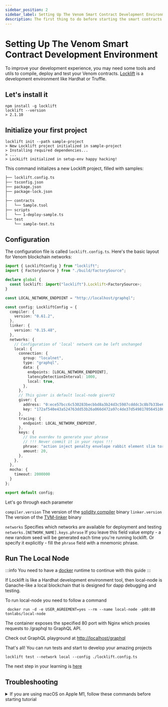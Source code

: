 ```yaml
---
sidebar_position: 2
sidebar_label: Setting Up The Venom Smart Contract Development Environment
description: The first thing to do before starting the smart contracts development
---
```


# Setting Up The Venom Smart Contract Development Environment

To improve your development experience, you may need some tools and utils to compile, deploy and test your Venom contracts. [Locklift](https://github.com/broxus/locklift/) is a development environment like Hardhat or Truffle.

## Let's install it

```shell-session
npm install -g locklift
locklift --version
> 2.1.10
```

## Initialize your first project

```shell-session
locklift init --path sample-project
> New Locklift project initialized in sample-project
> Installing required dependencies...
> ...
> LockLift initialized in setup-env happy hacking!
```

This command initializes a new Locklift project, filled with samples:

```txt
├── locklift.config.ts
├── tsconfig.json
├── package.json
├── package-lock.json
│
├── contracts
│   └── Sample.tsol
├── scripts 
│   └── 1-deploy-sample.ts
└── test
    └── sample-test.ts
```

## Configuration

The configuration file is called `locklift.config.ts`. Here's the basic layout for Venom blockchain networks:

```typescript
import { LockliftConfig } from "locklift";
import { FactorySource } from "./build/factorySource";

declare global {
  const locklift: import("locklift").Locklift<FactorySource>;
}

const LOCAL_NETWORK_ENDPOINT = "http://localhost/graphql";

const config: LockliftConfig = {
  compiler: {
    version: "0.61.2",
  },
  linker: {
    version: "0.15.48",
  },
  networks: {
    // Configuration of 'local' network can be left unchanged
    local: {
      connection: {
        group: "localnet",
        type: "graphql",
        data: {
          endpoints: [LOCAL_NETWORK_ENDPOINT],
          latencyDetectionInterval: 1000,
          local: true,
        },
      },
      // This giver is default local-node giverV2
      giver: {
        address: "0:ece57bcc6c530283becbbd8a3b24d3c5987cdddc3c8b7b33be6e4a6312490415",
        key: "172af540e43a524763dd53b26a066d472a97c4de37d5498170564510608250c3",
      },
      tracing: {
        endpoint: LOCAL_NETWORK_ENDPOINT,
      },
      keys: {
        // Use everdev to generate your phrase
        // !!! Never commit it in your repos !!!
        phrase: "action inject penalty envelope rabbit element slim tornado dinner pizza off blood",
        amount: 20,
      },
    },
  },
  mocha: {
    timeout: 2000000
  }
};

export default config;

```

Let's go through each parameter

`compiler.version` The version of the [solidity compiler](https://github.com/tonlabs/TON-Solidity-Compiler) binary
`linker.version` The version of the [TVM-linker](https://github.com/tonlabs/TVM-linker) binary

`networks`  Specifies which networks are available for deployment and testing
`networks.[NETWORK_NAME].keys.phrase` If you leave this field value empty - a new random seed will be generated each time you're running locklift. Or specify it explicitly - fill the `phrase` field with a mnemonic phrase.

## Run The Local Node

:::info
You need to have a [docker](https://www.docker.com) runtime to continue with this guide
:::

If Locklift is like a Hardhat development environment tool, then local-node is Ganache-like a local blockchain that is designed for dapp debugging and testing.

To run local-node you need to follow a command

```shell
 docker run -d -e USER_AGREEMENT=yes --rm --name local-node -p80:80 tonlabs/local-node
```

The container exposes the specified 80 port with Nginx which proxies requests to /graphql to GraphQL API.

Check out GraphQL playground at [http://localhost/graphql](http://localhost/graphql)

That's all! You can run tests and start to develop your amazing projects

```shell
locklift test --network local --config ./locklift.config.ts
```

The next step in your learning is [here](how-to-create-your-own-fungible-tip-3-token/fungible-tokens-in-venom-network.md)

## Troubleshooting

<details>

<summary>If you are using macOS on Apple M1, follow these commands before starting tutorial</summary>

```shell-session
// Install Rosseta2
softwareupdate --install-rosetta

// Start a shell under Rosetta2
arch -x86_64 zsh

// If you already have installed nodejs,
// reinstall the x64 version of Node.js
nvm use system
nvm cache clear
nvm uninstall 16 # or the version you need, but not less than 14
nvm install 16   # or the version you need, but not less than 14
nvm use 16       # or the version you need, but not less than 14
```

All  `locklift` commands must be performed from under the Rosetta2 shell

</details>
